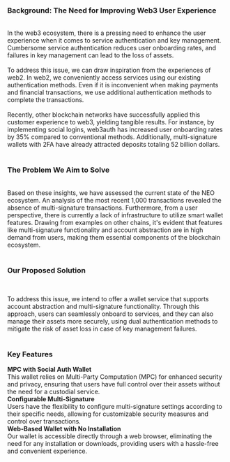 ### Background: The Need for Improving Web3 User Experience

<br>
In the web3 ecosystem, there is a pressing need to enhance the user experience when it comes to service authentication and key management. Cumbersome service authentication reduces user onboarding rates, and failures in key management can lead to the loss of assets. <br><br>To address this issue, we can draw inspiration from the experiences of web2. In web2, we conveniently access services using our existing authentication methods. Even if it is inconvenient when making payments and financial transactions, we use additional authentication methods to complete the transactions.
<br><br>
Recently, other blockchain networks have successfully applied this customer experience to web3, yielding tangible results. For instance, by implementing social logins, web3auth has increased user onboarding rates by 35% compared to conventional methods. Additionally, multi-signature wallets with 2FA have already attracted deposits totaling 52 billion dollars.
<br><br>

### The Problem We Aim to Solve

<br>
Based on these insights, we have assessed the current state of the NEO ecosystem. An analysis of the most recent 1,000 transactions revealed the absence of multi-signature transactions. Furthermore, from a user perspective, there is currently a lack of infrastructure to utilize smart wallet features. Drawing from examples on other chains, it's evident that features like multi-signature functionality and account abstraction are in high demand from users, making them essential components of the blockchain ecosystem.
<br><br>

### Our Proposed Solution

<br>

To address this issue, we intend to offer a wallet service that supports account abstraction and multi-signature functionality. Through this approach, users can seamlessly onboard to services, and they can also manage their assets more securely, using dual authentication methods to mitigate the risk of asset loss in case of key management failures.
<br><br>

### Key Features

**MPC with Social Auth Wallet**
<br>This wallet relies on Multi-Party Computation (MPC) for enhanced security and privacy, ensuring that users have full control over their assets without the need for a custodial service.
<br>
**Configurable Multi-Signature**
<br>
Users have the flexibility to configure multi-signature settings according to their specific needs, allowing for customizable security measures and control over transactions.
<br>
**Web-Based Wallet with No Installation**
<br> Our wallet is accessible directly through a web browser, eliminating the need for any installation or downloads, providing users with a hassle-free and convenient experience.
